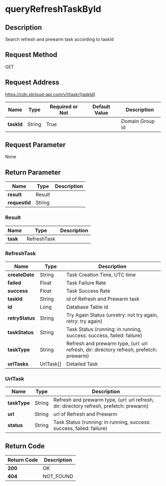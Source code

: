 # queryRefreshTaskById


## Description
Search refresh and prewarm task according to taskId

## Request Method
GET

## Request Address
https://cdn.jdcloud-api.com/v1/task/{taskId}

|Name|Type|Required or Not|Default Value|Description|
|---|---|---|---|---|
|**taskId**|String|True| |Domain Group id|

## Request Parameter
None


## Return Parameter
|Name|Type|Description|
|---|---|---|
|**result**|Result| |
|**requestId**|String| |

### Result
|Name|Type|Description|
|---|---|---|
|**task**|RefreshTask| |
### RefreshTask
|Name|Type|Description|
|---|---|---|
|**createDate**|String|Task Creation Time, UTC time|
|**failed**|Float|Task Failure Rate|
|**success**|Float|Task Success Rate|
|**taskId**|String|id of Refresh and Prewarm task|
|**id**|Long|Database Table id|
|**retryStatus**|String|Try Again Status (unretry: not try again, retry: try again)|
|**taskStatus**|String|Task Status (running: in running, success: success, failed: failure)|
|**taskType**|String|Refresh and prewarm type, (url: url refresh, dir: directory refresh, prefetch: prewarm)|
|**urlTasks**|UrlTask[]|Detailed Task|
### UrlTask
|Name|Type|Description|
|---|---|---|
|**taskType**|String|Refresh and prewarm type, (url: url refresh, dir: directory refresh, prefetch: prewarm)|
|**url**|String|url of Refresh and Prewarm|
|**status**|String|Task Status (running: in running, success: success, failed: failure)|

## Return Code
|Return Code|Description|
|---|---|
|**200**|OK|
|**404**|NOT_FOUND|
